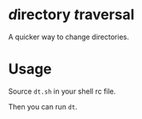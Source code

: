 # *d*irectory *t*raversal
A quicker way to change directories.

# Usage
Source `dt.sh` in your shell rc file.

Then you can run `dt`.
